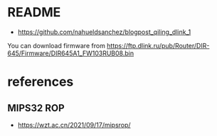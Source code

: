 # README
+ https://github.com/nahueldsanchez/blogpost_qiling_dlink_1

You can download firmware from https://ftp.dlink.ru/pub/Router/DIR-645/Firmware/DIR645A1_FW103RUB08.bin

# references
## MIPS32 ROP
+ https://wzt.ac.cn/2021/09/17/mipsrop/